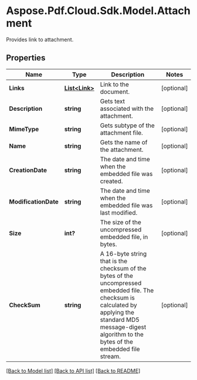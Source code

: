 # Aspose.Pdf.Cloud.Sdk.Model.Attachment
Provides link to attachment.

## Properties

Name | Type | Description | Notes
------------ | ------------- | ------------- | -------------
**Links** | [**List&lt;Link&gt;**](Link.md) | Link to the document. | [optional] 
**Description** | **string** | Gets text associated with the attachment.  | [optional] 
**MimeType** | **string** | Gets subtype of the attachment file. | [optional] 
**Name** | **string** | Gets the name of the attachment.  | [optional] 
**CreationDate** | **string** | The date and time when the embedded file was created. | [optional] 
**ModificationDate** | **string** | The date and time when the embedded file was last modified. | [optional] 
**Size** | **int?** | The size of the uncompressed embedded file, in bytes. | [optional] 
**CheckSum** | **string** | A 16-byte string that is the checksum of the bytes of the uncompressed embedded file.  The checksum is calculated by applying the standard MD5 message-digest algorithm  to the bytes of the embedded file stream. | [optional] 

[[Back to Model list]](../README.md#documentation-for-models) [[Back to API list]](../README.md#documentation-for-api-endpoints) [[Back to README]](../README.md)

